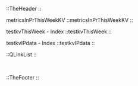 ::TheHeader
::

metricsInPrThisWeekKV
::metricsInPrThisWeekKV
::


testkvThisWeek - Index
::testkvThisWeek
::

testkvIPdata - Index
::testkvIPdata
::

::QLinkList
::

<br />

::TheFooter
::
